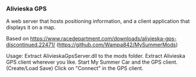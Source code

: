 ### Alivieska GPS
A web server that hosts positioning information, and a client application that displays it on a map.

Based on https://www.racedepartment.com/downloads/alivieska-gps-discontinued.22471/ (https://github.com/Wampa842/MySummerMods)

Usage:
Extract AlivieskaGpsServer.dll to the mods folder.
Extract Alivieska GPS client wherever you like.
Start My Summer Car and the GPS client. (Create/Load Save)
Click on "Connect" in the GPS client.
